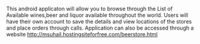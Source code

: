 This android applicaton will allow you to browse through the List of Available wines,beer and liquor available throughout the world. Users will have their own account to save the details and view locations of the stores and place orders through calls.
Application can also be accessed through a website http://msuhail.hostingsiteforfree.com/beerstore.html
